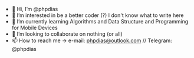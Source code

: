 - 👋 Hi, I’m @phpdias
- 👀 I’m interested in be a better coder (?) I don't know what to write here
- 🌱 I’m currently learning Algorithms and Data Structure and Programming for Mobile Devices
- 💞️ I’m looking to collaborate on nothing (or all)
- 📫 How to reach me -> e-mail: phpdias@outlook.com // Telegram: @phpdias

<!---
phpdias/phpdias is a ✨ special ✨ repository because its `README.md` (this file) appears on your GitHub profile.
You can click the Preview link to take a look at your changes.
--->
